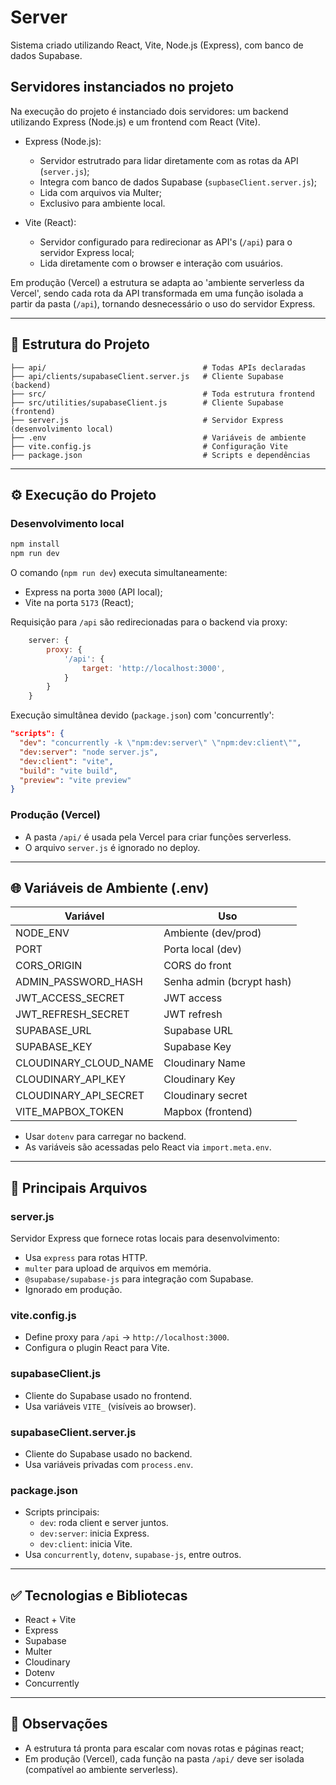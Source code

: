 # Server

Sistema criado utilizando React, Vite, Node.js (Express), com banco de dados Supabase.

## Servidores instanciados no projeto

Na execução do projeto é instanciado dois servidores: um backend utilizando Express (Node.js) e um frontend com React (Vite).

- Express (Node.js):
  - Servidor estrutrado para lidar diretamente com as rotas da API (`server.js`);
  - Integra com banco de dados Supabase (`supbaseClient.server.js`);
  - Lida com arquivos via Multer;
  - Exclusivo para ambiente local.

- Vite (React):
  - Servidor configurado para redirecionar as API's (`/api`) para o servidor Express local;
  - Lida diretamente com o browser e interação com usuários.

Em produção (Vercel) a estrutura se adapta ao 'ambiente serverless da Vercel', sendo cada rota da API transformada em uma função isolada a partir da pasta (`/api`), tornando desnecessário o uso do servidor Express.

---

## 📁 Estrutura do Projeto

```
├── api/                                   # Todas APIs declaradas
├── api/clients/supabaseClient.server.js   # Cliente Supabase (backend)
├── src/                                   # Toda estrutura frontend
├── src/utilities/supabaseClient.js        # Cliente Supabase (frontend)
├── server.js                              # Servidor Express (desenvolvimento local)
├── .env                                   # Variáveis de ambiente
├── vite.config.js                         # Configuração Vite
├── package.json                           # Scripts e dependências
```

---

## ⚙️ Execução do Projeto

### Desenvolvimento local

```bash
npm install
npm run dev
```

O comando (`npm run dev`) executa simultaneamente:
- Express na porta `3000` (API local);
- Vite na porta `5173` (React);

Requisição para `/api` são redirecionadas para o backend via proxy:
```js
    server: {
        proxy: {
            '/api': {
                target: 'http://localhost:3000',
            }
        }
    }
```

Execução simultânea devido (`package.json`) com 'concurrently':
```json
"scripts": {
  "dev": "concurrently -k \"npm:dev:server\" \"npm:dev:client\"",
  "dev:server": "node server.js",
  "dev:client": "vite",
  "build": "vite build",
  "preview": "vite preview"
}
```

### Produção (Vercel)

- A pasta `/api/` é usada pela Vercel para criar funções serverless.
- O arquivo `server.js` é ignorado no deploy.

---

## 🌐 Variáveis de Ambiente (.env)

| Variável              | Uso                       |
| --------------------- | ------------------------- |
| NODE_ENV              | Ambiente (dev/prod)       |
| PORT                  | Porta local (dev)         |
| CORS_ORIGIN           | CORS do front             |
| ADMIN_PASSWORD_HASH   | Senha admin (bcrypt hash) |
| JWT_ACCESS_SECRET     | JWT access                |
| JWT_REFRESH_SECRET    | JWT refresh               |
| SUPABASE_URL          | Supabase URL              |
| SUPABASE_KEY          | Supabase Key              |
| CLOUDINARY_CLOUD_NAME | Cloudinary Name           |
| CLOUDINARY_API_KEY    | Cloudinary Key            |
| CLOUDINARY_API_SECRET | Cloudinary secret         |
| VITE_MAPBOX_TOKEN     | Mapbox (frontend)         |

- Usar `dotenv` para carregar no backend.
- As variáveis são acessadas pelo React via `import.meta.env`.

---

## 🧩 Principais Arquivos

### server.js
Servidor Express que fornece rotas locais para desenvolvimento:
- Usa `express` para rotas HTTP.
- `multer` para upload de arquivos em memória.
- `@supabase/supabase-js` para integração com Supabase.
- Ignorado em produção.

### vite.config.js
- Define proxy para `/api` → `http://localhost:3000`.
- Configura o plugin React para Vite.

### supabaseClient.js
- Cliente do Supabase usado no frontend.
- Usa variáveis `VITE_` (visíveis ao browser).

### supabaseClient.server.js
- Cliente do Supabase usado no backend.
- Usa variáveis privadas com `process.env`.

### package.json
- Scripts principais:
  - `dev`: roda client e server juntos.
  - `dev:server`: inicia Express.
  - `dev:client`: inicia Vite.
- Usa `concurrently`, `dotenv`, `supabase-js`, entre outros.

---

## ✅ Tecnologias e Bibliotecas

- React + Vite
- Express
- Supabase
- Multer
- Cloudinary
- Dotenv
- Concurrently

---

## 📌 Observações

- A estrutura tá pronta para escalar com novas rotas e páginas react;
- Em produção (Vercel), cada função na pasta `/api/` deve ser isolada (compatível ao ambiente serverless).
